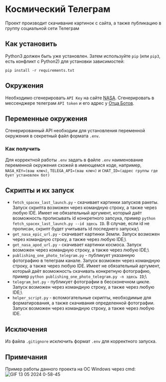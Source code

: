 # Космический Телеграм
Проект производит скачивание картинок с сайта, а также публикацию в группу социальной сети Телеграм
## Как установить
Python3 должен быть уже установлен. Затем используйте `pip` (или `pip3`, есть конфликт с Python2) для установки зависимостей:

	pip install -r requirements.txt
## Окружения
Необходимо сгенерировать `API Key` на сайте [NASA](https://api.nasa.gov).
Сгенерировать в мессенджере телеграм `API token` и его адрес у [Отца Ботов](https://telegram.me/BotFather).
## Переменные окружения
Сгенерированный API необходим для установления переменной окружения в секретный файл формата `.env`.
### Как получить
Для корректной работы `.env` задать в файле `.env` наименование переменной окружения схожей в имеющемся коде, например, `NASA_KEY=(ваш ключ)`,
`TELEGA_API=(ваш ключ)` и `CHAT_ID=(адрес группы где бует установлен бот)`
## Скрипты и их запуск
- `fetch_spacex_last_launch.py` - скачивает картинки запусков ракеты. Запуск скрипта возможен через командную строку, а также через любую IDE.
Имеет не обязательный аргумент, который даёт возможность прописывать id конкретного запсука, 
пример `python fetch_spacex_last_launch.py --id здесь ID`. 
В случае, если id не прописан, скрипт будет учитывать id последнего запуска;\
- `get_nasa_epic_url.py` -  скачивает картинки Земли. Запуск возможен через командную строку, а также через любую IDE;\
- `get_nasa_apod_url.py` -  скачивает картинки космоса. Запуск возможен через командную строку, а также через любую IDE;\
- `publishing_one_photo_telegram.py` - публикует указанную фотографию в телеграм канале. Запуск возможен через командную строку, а также через любую IDE.
Имеет не обязательный аргумент, который даёт возможность скачивать конкретную фотографию, 
пример `python publishing_one_photo_telegram.py -n здесь ID`;\
- `telegram_bot.py` - публикует фотографии в бессконечном цикле. Запуск возможен через командную строку, а также через любую IDE;\
- `helper_script.py` - вспомогательные скрипты, необходимые для форматирования, а также скачивания определенной фотографии. 
Запуск возможен через командную строку, а также через любую IDE.
## Исключения
Из файла `.gitignore` исключить формат `.env` для корректного запуска.
## Примечания
Пример работы данного проекта на ОС Windows через cmd:
![GIF 13 05 2024 0-58-45](https://github.com/Magomed993/Photos-from-nasa/assets/160238040/cfa9639f-e94a-4d7e-94bc-6f76aed0da2d)

